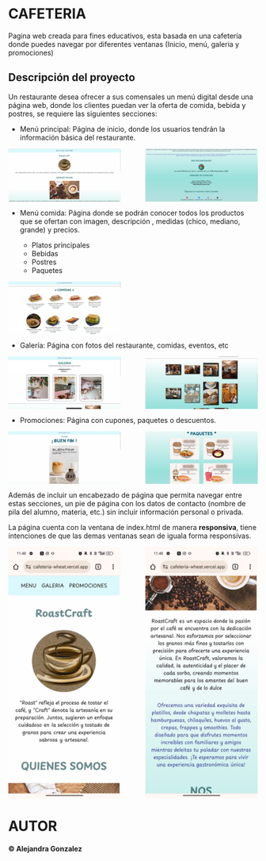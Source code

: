 # CAFETERIA 

Pagina web creada para fines educativos, esta basada en una cafetería donde puedes navegar por diferentes ventanas (Inicio, menú, galeria y promociones)

## Descripción del proyecto

Un restaurante desea ofrecer a sus comensales un menú digital desde una página web, donde los clientes puedan ver la oferta de comida, bebida y postres, se requiere las siguientes secciones:

- Menú principal: Página de inicio, donde los usuarios tendrán la información básica del restaurante.

<div style="display: flex; justify-content: space-between;">
    <img src="https://github.com/Alejandraglezjaime/cafeteria/blob/master/assets/index.png?raw=true" alt="index inicio principal" style="width: 45%;">
    <img src="https://github.com/Alejandraglezjaime/cafeteria/blob/master/assets/index2.png?raw=true" alt="index inicio principal 2" style="width: 45%;">
</div>

- Menú comida: Página donde se podrán conocer todos los productos que se ofertan con imagen, descripción , medidas (chico, mediano, grande) y precios.

   - Platos principales
   - Bebidas
   - Postres
   - Paquetes

<div style="display: flex; justify-content: space-between;">
    <img src="https://github.com/Alejandraglezjaime/cafeteria/blob/master/assets/menu.png?raw=true" alt="menu" style="width: 45%;">
</div>

- Galería: Página con fotos del restaurante, comidas, eventos, etc

<div style="display: flex; justify-content: space-between;">
    <img src="https://github.com/Alejandraglezjaime/cafeteria/blob/master/assets/galeria.png?raw=true" alt="galeria" style="width: 45%;">
    <img src="https://github.com/Alejandraglezjaime/cafeteria/blob/master/assets/galeria2.png?raw=true" alt="galeria 2" style="width: 45%;">
</div>

- Promociones: Página con cupones, paquetes o descuentos.

<div style="display: flex; justify-content: space-between;">
    <img src="https://github.com/Alejandraglezjaime/cafeteria/blob/master/assets/promociones.png?raw=true" alt="promociones" style="width: 45%;">
    <img src="https://github.com/Alejandraglezjaime/cafeteria/blob/master/assets/promociones2.png?raw=true" alt="promociones 2" style="width: 45%;">
</div>

Además de incluir un encabezado de página que permita navegar entre estas secciones, un pie de página con los datos de contacto (nombre de pila del alumno, materia, etc.) sin incluir información personal o privada.

La página cuenta con la ventana de index.html de manera **responsiva**, tiene intenciones de que las demas ventanas sean de iguala forma responsivas.

<div style="display: flex; justify-content: space-between;">
    <img src="https://github.com/Alejandraglezjaime/cafeteria/blob/master/assets/indexResponsive.jpg?raw=true" alt="indexResponsive" style="width: 45%;">
    <img src="https://github.com/Alejandraglezjaime/cafeteria/blob/master/assets/indexResponsive2.jpg?raw=true" alt="indexResponsive 2" style="width: 45%;">
</div>

 # AUTOR
 #### © Alejandra Gonzalez  
